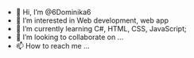 - 👋 Hi, I’m @6Dominika6
- 👀 I’m interested in Web development, web app
- 🌱 I’m currently learning C#, HTML, CSS, JavaScript;
- 💞️ I’m looking to collaborate on ...
- 📫 How to reach me ...

<!---
6Dominika6/6Dominika6 is a ✨ special ✨ repository because its `README.md` (this file) appears on your GitHub profile.
You can click the Preview link to take a look at your changes.
--->
